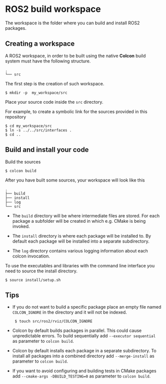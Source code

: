 # ROS2 build workspace

The workspace is the folder where you can build and install ROS2 packages.

## Creating a workspace

A ROS2 workspace, in order to be built using the native **Colcon** build system must have the following structure.


```
.
└── src
```
The first step is the creation of such workspace.

    $ mkdir -p  my_workspace/src

Place your source code inside the `src` directory.

For example, to create a symbolic link for the sources provided in this repository

    $ cd my_workspace/src
    $ ln -s ../../src/interfaces .
    $ cd ..

## Build and install your code

Build the sources

    $ colcon build

After you have built some sources, your workspace will look like this

```
.
├── build
├── install
├── log
└── src
```

 - The `build` directory will be where intermediate files are stored. For each package a subfolder will be created in which e.g. CMake is being invoked.

 - The `install` directory is where each package will be installed to. By default each package will be installed into a separate subdirectory.

 - The `log` directory contains various logging information about each colcon invocation.


To use the executables and libraries with the command line interface you need to source the install directory.

    $ source install/setup.sh

## Tips

 - If you do not want to build a specific package place an empty file named `COLCON_IGNORE` in the directory and it will not be indexed.

        $ touch src/ros2/rviz/COLCON_IGNORE

 - Colcon by default builds packages in parallel. This could cause unpredictable errors. To build sequentially add `--executor sequential` as parameter to `colcon build`.
 - Colcon by default installs each package in a separate subdirectory. To install all packages into a combined directory add `--merge-install` as parameter to `colcon build`.

 - If you want to avoid configuring and building tests in CMake packages add `--cmake-args -DBUILD_TESTING=0` as parameter to `colcon build`.


